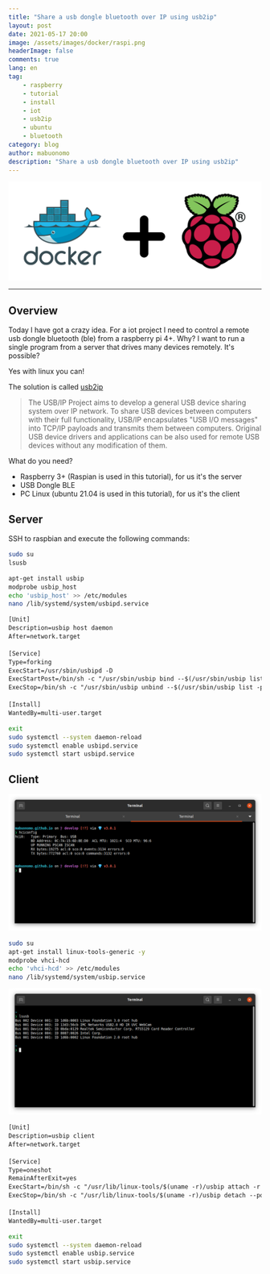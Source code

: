 ```yaml
---
title: "Share a usb dongle bluetooth over IP using usb2ip"
layout: post
date: 2021-05-17 20:00
image: /assets/images/docker/raspi.png
headerImage: false
comments: true
lang: en
tag:
    - raspberry
    - tutorial
    - install
    - iot
    - usb2ip
    - ubuntu
    - bluetooth
category: blog
author: mabuonomo
description: "Share a usb dongle bluetooth over IP using usb2ip"
---
```


<img src="/assets/images/docker/raspi.png" />

---

## Overview

Today I have got a crazy idea. For a iot project I need to control a remote usb dongle bluetooth (ble) from a raspberry pi 4+. Why? I want to run a single program from a server that drives many devices remotely. It's possible?

Yes with linux you can!

The solution is called <a href="http://usbip.sourceforge.net/" target="_blank">usb2ip</a>

> The USB/IP Project aims to develop a general USB device sharing system over IP network. To share USB devices between computers with their full functionality, USB/IP encapsulates "USB I/O messages" into TCP/IP payloads and transmits them between computers. Original USB device drivers and applications can be also used for remote USB devices without any modification of them.

What do you need?

-   Raspberry 3+ (Raspian is used in this tutorial), for us it's the server
-   USB Dongle BLE
-   PC Linux (ubuntu 21.04 is used in this tutorial), for us it's the client

## Server

SSH to raspbian and execute the following commands:

```sh
sudo su
lsusb
```

```sh
apt-get install usbip
modprobe usbip_host
echo 'usbip_host' >> /etc/modules
nano /lib/systemd/system/usbipd.service
```

```txt
[Unit]
Description=usbip host daemon
After=network.target

[Service]
Type=forking
ExecStart=/usr/sbin/usbipd -D
ExecStartPost=/bin/sh -c "/usr/sbin/usbip bind --$(/usr/sbin/usbip list -p -l | grep '#usbid=10c4:8a2a#' | cut '-d#' -f1)"
ExecStop=/bin/sh -c "/usr/sbin/usbip unbind --$(/usr/sbin/usbip list -p -l | grep '#usbid=10c4:8a2a#' | cut '-d#' -f1); killall usbipd"

[Install]
WantedBy=multi-user.target
```

```sh
exit
sudo systemctl --system daemon-reload
sudo systemctl enable usbipd.service
sudo systemctl start usbipd.service
```

## Client

<img src="/assets/images/usb2ip/client_hciconfig.png" />

```sh
sudo su
apt-get install linux-tools-generic -y
modprobe vhci-hcd
echo 'vhci-hcd' >> /etc/modules
nano /lib/systemd/system/usbip.service
```

<img src="/assets/images/usb2ip/client_ls.png" />

```txt
[Unit]
Description=usbip client
After=network.target

[Service]
Type=oneshot
RemainAfterExit=yes
ExecStart=/bin/sh -c "/usr/lib/linux-tools/$(uname -r)/usbip attach -r 192.168.0.10 -b $(/usr/lib/linux-tools/$(uname -r)/usbip list -r 192.168.0.10 | grep '10c4:8a2a' | cut -d: -f1)"
ExecStop=/bin/sh -c "/usr/lib/linux-tools/$(uname -r)/usbip detach --port=$(/usr/lib/linux-tools/$(uname -r)/usbip port | grep '<Port in Use>' | sed -E 's/^Port ([0-9][0-9]).*/\1/')"

[Install]
WantedBy=multi-user.target
```

```sh
exit
sudo systemctl --system daemon-reload
sudo systemctl enable usbip.service
sudo systemctl start usbip.service
```
